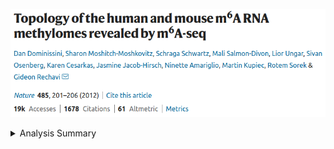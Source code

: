 <p markdown="1" align="center">
  <img src="assets/images/M6a_paper.png" alt="paper_header">
</p>

<details markdown="1">
<summary>Analysis Summary</summary>

<details markdown="1">
<summary>Will it indent?</summary>
</details>

* RNA-Seq Quantification
  * nf-core/rnaseq
* Differential Gene Expression
* Differential Transcript Usage
* Differential Exon Usage
* Differential Intron Usage

</details>

